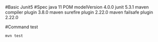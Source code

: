 #Basic Junit5
#Spec
    java 11
    POM modelVersion 4.0.0
    junit 5.3.1
    maven compiler plugin 3.8.0
    maven surefire plugin 2.22.0
    maven failsafe plugin 2.22.0

#Command test

    mvn test
    